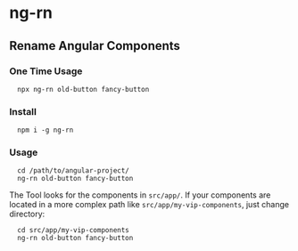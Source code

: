 # ng-rn
## Rename Angular Components

### One Time Usage
```
  npx ng-rn old-button fancy-button
```


### Install
```
  npm i -g ng-rn
```

### Usage
```
  cd /path/to/angular-project/
  ng-rn old-button fancy-button
```

The Tool looks for the components in `src/app/`. If your components are located in a more complex path like `src/app/my-vip-components`, just change directory:
```
  cd src/app/my-vip-components
  ng-rn old-button fancy-button
```


